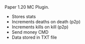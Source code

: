 Paper 1.20 MC Plugin.

- Stores stats
- Increments deaths on death (p2p)
- Increments kills on kill (p2p)
- Send money CMD
- Data stored in TXT file
